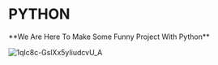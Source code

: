 <h1><b>PYTHON</b></h1>
**We Are Here To Make Some Funny Project With Python**

![1qIc8c-GslXx5yIiudcvU_A](https://github.com/user-attachments/assets/4c056ac1-1198-4e42-8593-0a82095c0b3e)
